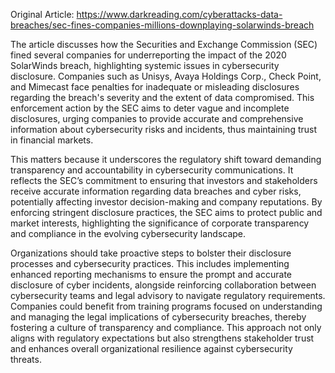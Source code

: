 Original Article: https://www.darkreading.com/cyberattacks-data-breaches/sec-fines-companies-millions-downplaying-solarwinds-breach

The article discusses how the Securities and Exchange Commission (SEC) fined several companies for underreporting the impact of the 2020 SolarWinds breach, highlighting systemic issues in cybersecurity disclosure. Companies such as Unisys, Avaya Holdings Corp., Check Point, and Mimecast face penalties for inadequate or misleading disclosures regarding the breach's severity and the extent of data compromised. This enforcement action by the SEC aims to deter vague and incomplete disclosures, urging companies to provide accurate and comprehensive information about cybersecurity risks and incidents, thus maintaining trust in financial markets.

This matters because it underscores the regulatory shift toward demanding transparency and accountability in cybersecurity communications. It reflects the SEC’s commitment to ensuring that investors and stakeholders receive accurate information regarding data breaches and cyber risks, potentially affecting investor decision-making and company reputations. By enforcing stringent disclosure practices, the SEC aims to protect public and market interests, highlighting the significance of corporate transparency and compliance in the evolving cybersecurity landscape.

Organizations should take proactive steps to bolster their disclosure processes and cybersecurity practices. This includes implementing enhanced reporting mechanisms to ensure the prompt and accurate disclosure of cyber incidents, alongside reinforcing collaboration between cybersecurity teams and legal advisory to navigate regulatory requirements. Companies could benefit from training programs focused on understanding and managing the legal implications of cybersecurity breaches, thereby fostering a culture of transparency and compliance. This approach not only aligns with regulatory expectations but also strengthens stakeholder trust and enhances overall organizational resilience against cybersecurity threats.